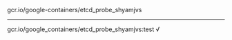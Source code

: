 gcr.io/google-containers/etcd_probe_shyamjvs 

----
gcr.io/google_containers/etcd_probe_shyamjvs:test √

